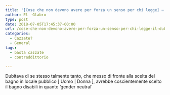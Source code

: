 ```yaml
---
title: '[Cose che non devono avere per forza un senso per chi legge] – Il dubitaio'
author: El -Glabro
type: post
date: 2018-07-05T17:45:37+00:00
url: /cose-che-non-devono-avere-per-forza-un-senso-per-chi-legge-il-dubitaio/
categories:
  - Cazzate?
  - General
tags:
  - basta cazzate
  - contraddittorio

---
```

Dubitava di se stesso talmente tanto, che messo di fronte alla scelta del bagno in locale pubblico [ Uomo | Donna ], avrebbe coscientemente scelto il bagno disabili in quanto &#8216;gender neutral&#8217;